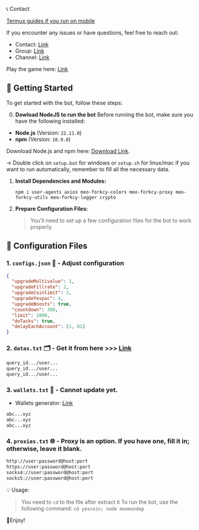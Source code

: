 📞 Contact

[Termux guides if you run on mobile](https://github.com/MeoMunDep/Guides-for-using-my-script-on-termux)

If you encounter any issues or have questions, feel free to reach out:

- Contact: [Link](t.me/MeoMunDep)
- Group: [Link](t.me/KeoAirDropFreeNe)
- Channel: [Link](t.me/KeoAirDropFreeNee)

Play the game here: [Link](https://t.me/theYescoin_bot/Yescoin?startapp=0k2wPJ)

## 🚀 Getting Started

To get started with the bot, follow these steps:

0. **Dowload NodeJS to run the bot**
   Before running the bot, make sure you have the following installed:

- **Node.js** (Version: `22.11.0`)
- **npm** (Version: `10.9.0`)

Download Node.js and npm here: [Download Link](https://t.me/KeoAirDropFreeNe/257/1462).

-> Double click on `setup.bat` for windows or `setup.sh` for linux/mac if you want to run automatically, remember to fill all the necessary data.

1. **Install Dependencies and Modules:**

   ```
   npm i user-agents axios meo-forkcy-colors meo-forkcy-proxy meo-forkcy-utils meo-forkcy-logger crypto
   ```

2. **Prepare Configuration Files:**

   > You'll need to set up a few configuration files for the bot to work properly.

## 📁 Configuration Files

### 1. `configs.json` 📜 - Adjust configuration

```json
{
  "upgradeMultivalue": 1,
  "upgradeFillrate": 2,
  "upgradeCoinlimit": 3,
  "upgradeYespac": 4,
  "upgradeBoosts": true,
  "countdown": 300,
  "limit": 1000,
  "doTasks": true,
  "delayEachAccount": [1, 81]
}
```

### 2. `datas.txt` 🗂️ - Get it from here >>> [Link](https://t.me/KeoAirDropFreeNe/257/6879)

```txt
query_id.../user...
query_id.../user...
query_id.../user...
```

### 3. `wallets.txt` 💼 - Cannot update yet.

- Wallets generator: [Link](https://github.com/MeoMunDep/Automatic-Ultimate-Create-Wallets-for-Airdrop)

```txt - wallet address
abc...xyz
abc...xyz
abc...xyz
```

### 4. `proxies.txt` 🌐 - Proxy is an option. If you have one, fill it in; otherwise, leave it blank.

```txt
http://user:password@host:port
https://user:password@host:port
socks4://user:password@host:port
socks5://user:password@host:port
```

💡 Usage:

> You need to `cd` to the file after extract it
> To run the bot, use the following command: `cd yescoin; node meomundep`

🎇Enjoy!

